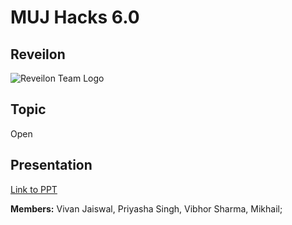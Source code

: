 # MUJ Hacks 6.0

## Reveilon
![Reveilon Team Logo]()


## Topic
Open 
## Presentation
[Link to PPT](https://docs.google.com/presentation/d/1mL5tpt9Qb7LMeRPWe4wubhRoAJxylSOT9HoCsKyWW5I/edit?usp=sharing)

**Members:** Vivan Jaiswal, Priyasha Singh, Vibhor Sharma, Mikhail;
